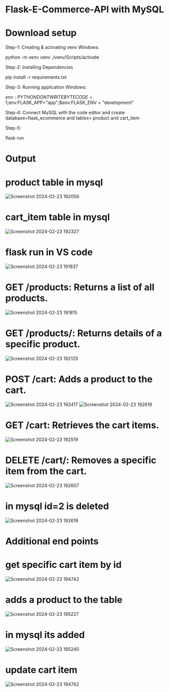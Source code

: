 # Flask-E-Commerce-API with MySQL
# Download setup
Step-1: Creating & activating venv Windows:

 python -m venv venv
  ./venv/Scripts/activate

Step-2: Installing Dependencies

  pip install -r requirements.txt

Step-3: Running application Windows:

   $env:PYTHONDONTWRITEBYTECODE=1;$env:FLASK_APP="app";$env:FLASK_ENV = "development"

   
Step-4: Connect MySQL with the code editor and create database=flask_ecommerce and tables= product and cart_item


Step-5:

   flask run

   
# Output 

# product table in mysql

![Screenshot 2024-02-23 192056](https://github.com/jagati2/Flask-E-Commerce-API/assets/105737471/84199e92-27a2-4af1-8998-8050debb6702)

# cart_item table in mysql

![Screenshot 2024-02-23 192327](https://github.com/jagati2/Flask-E-Commerce-API/assets/105737471/d17f11da-81b7-4c6d-9aff-d12dbfe91149)

# flask run in VS code

![Screenshot 2024-02-23 191837](https://github.com/jagati2/Flask-E-Commerce-API/assets/105737471/87269919-baee-4541-8859-a019e622b43f)

# GET /products: Returns a list of all products.

![Screenshot 2024-02-23 191815](https://github.com/jagati2/Flask-E-Commerce-API/assets/105737471/bf59d07b-0939-4fb3-883c-788b74cd4ddf)

# GET /products/<id>: Returns details of a specific product.

![Screenshot 2024-02-23 192125](https://github.com/jagati2/Flask-E-Commerce-API/assets/105737471/2733aa4d-cb35-4cbb-b875-fd01e94e5c2d)

# POST /cart: Adds a product to the cart.

![Screenshot 2024-02-23 192417](https://github.com/jagati2/Flask-E-Commerce-API/assets/105737471/be0199d2-3796-47cd-b0e7-32329bcf3a2b)
![Screenshot 2024-02-23 192619](https://github.com/jagati2/Flask-E-Commerce-API/assets/105737471/a7360673-c8c5-493c-9a5d-76dcc319f5b4)


# GET /cart: Retrieves the cart items.

![Screenshot 2024-02-23 192519](https://github.com/jagati2/Flask-E-Commerce-API/assets/105737471/f5b079eb-5085-4077-87e0-96148cf952b1)

# DELETE /cart/<id>: Removes a specific item from the cart.

![Screenshot 2024-02-23 192607](https://github.com/jagati2/Flask-E-Commerce-API/assets/105737471/9a2a78c1-8db9-4812-8309-e46628a1cf74)

# in mysql id=2 is deleted
![Screenshot 2024-02-23 192619](https://github.com/jagati2/Flask-E-Commerce-API/assets/105737471/25a81b0e-90dd-4c57-9a15-711fe6fa679d)

# Additional end points 
# get specific cart item by id
![Screenshot 2024-02-23 194742](https://github.com/jagati2/Flask-E-Commerce-API/assets/105737471/a311dbe5-ebb2-4622-9c8c-892d81acda28)

# adds a product to the table
![Screenshot 2024-02-23 195227](https://github.com/jagati2/Flask-E-Commerce-API/assets/105737471/77fe5429-c3a0-4b0e-bbf1-48489790d8da)
# in mysql its added
![Screenshot 2024-02-23 195240](https://github.com/jagati2/Flask-E-Commerce-API/assets/105737471/546f874a-a7b6-4f8e-8265-7145fce7d6ac)


# update cart item
![Screenshot 2024-02-23 194742](https://github.com/jagati2/Flask-E-Commerce-API/assets/105737471/6ac54a76-4d28-4302-a082-43bafee4a434)



















